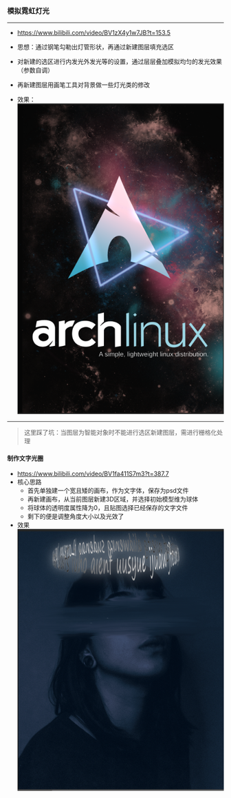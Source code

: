 ### 模拟霓虹灯光

---

- https://www.bilibili.com/video/BV1zX4y1w7JB?t=153.5

- 思想：通过钢笔勾勒出灯管形状，再通过新建图层填充选区

- 对新建的选区进行内发光外发光等的设置，通过层层叠加模拟均匀的发光效果（参数自调）

- 再新建图层用画笔工具对背景做一些灯光类的修改

- 效果：
  ![](./pictures_of_PS/Linux_light.png)

---

> 这里踩了坑：当图层为智能对象时不能进行选区新建图层，需进行栅格化处理

#### 制作文字光圈

- https://www.bilibili.com/video/BV1fa411S7m3?t=387.7
- 核心思路
  - 首先单独建一个宽且矮的画布，作为文字体，保存为psd文件
  - 再新建画布，从当前图层新建3D区域，并选择初始模型维为球体
  - 将球体的透明度属性降为0，且贴图选择已经保存的文字文件
  - 剩下的便是调整角度大小以及光效了
- 效果
      ![](./pictures_of_PS/text_circle.png)
